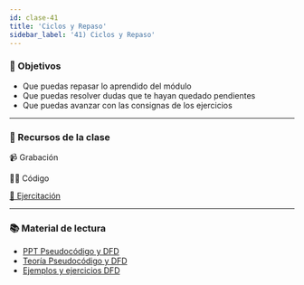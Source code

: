 ```yaml
---
id: clase-41
title: 'Ciclos y Repaso'
sidebar_label: '41) Ciclos y Repaso'
---
```


### 🏁 Objetivos

- Que puedas repasar lo aprendido del módulo
- Que puedas resolver dudas que te hayan quedado pendientes
- Que puedas avanzar con las consignas de los ejercicios

---

### 🚀 Recursos de la clase

📹 Grabación

👩‍💻 Código

[💪 Ejercitación](https://github.com/Ada-IT/ejercicios-frontend/blob/master/modulo-3/ejercicios/34-array-y-ciclos.md)

---

### 📚 Material de lectura

- [PPT Pseudocódigo y DFD](https://trello-attachments.s3.amazonaws.com/5eb946a932bef347f5e91bee/5eea803ac9b9a413c44b261f/de5dc2b8d1044b303a911ce341dbf132/CICLOS_DE_REPETICION.pdf)
- [Teoría Pseudocódigo y DFD](https://trello-attachments.s3.amazonaws.com/5eb946a932bef347f5e91bee/5eea803ac9b9a413c44b261f/3d701860cf3dbed19c9dd2927752ef63/TEORIA.pdf)
- [Ejemplos y ejercicios DFD](https://trello-attachments.s3.amazonaws.com/5eb946a932bef347f5e91bee/5eea803ac9b9a413c44b261f/dbe1c1782f0055604028a4e41697278e/EJERCICIOS.pdf)
